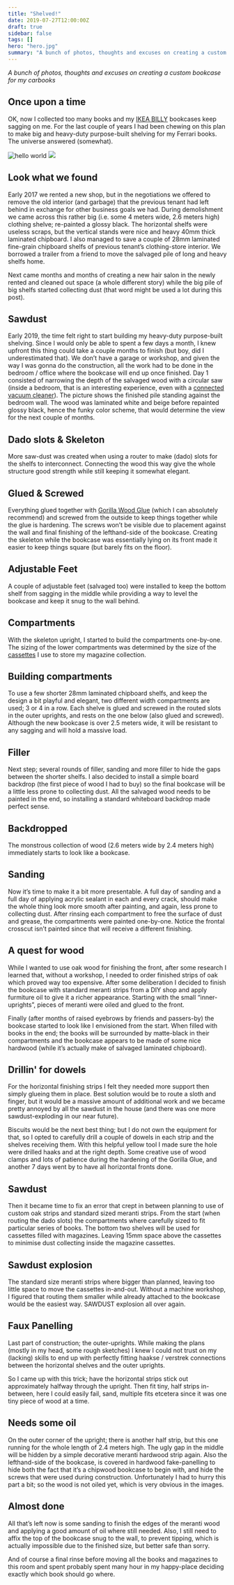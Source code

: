 ```yaml
---
title: "Shelved!"
date: 2019-07-27T12:00:00Z
draft: true
sidebar: false
tags: []
hero: "hero.jpg"
summary: "A bunch of photos, thoughts and excuses on creating a custom bookcase for my carbooks"
---
```


_A bunch of photos, thoughts and excuses on creating a custom bookcase for my carbooks_

## Once upon a time
OK, now I collected too many books and my [IKEA BILLY](https://www.ikea.com/us/en/catalog/categories/series/28102/) bookcases keep sagging on me. For the last couple of years I had been chewing on this plan to make big and heavy-duty purpose-built shelving for my Ferrari books. The universe answered (somewhat). 

![hello world](done.jpg)
![](https://live.staticflickr.com/8450/7955082398_b56cf67aaf_b.jpg)

## Look what we found
Early 2017 we rented a new shop, but in the negotiations we offered to remove the old interior (and garbage) that the previous tenant had left behind in exchange for other business goals we had. During demolishment we came across this rather big (i.e. some 4 meters wide, 2.6 meters high) clothing shelve; re-painted a glossy black.
The horizontal shelfs were useless scraps, but the vertical stands were nice and heavy 40mm thick laminated chipboard. I also managed to save a couple of 28mm laminated fine-grain chipboard shelfs of previous tenant’s clothing-store interior. We borrowed a trailer from a friend to move the salvaged pile of long and heavy shelfs home.

Next came months and months of creating a new hair salon in the newly rented and cleaned out space (a whole different story) while the big pile of big shelfs started collecting dust (that word might be used a lot during this post).

## Sawdust
Early 2019, the time felt right to start building my heavy-duty purpose-built shelving. Since I would only be able to spent a few days a month, I knew upfront this thing could take a couple months to finish (but boy, did I underestimated that). We don’t have a garage or workshop, and given the way I was gonna do the construction, all the work had to be done in the bedroom / office where the bookcase will end up once finished.
Day 1 consisted of narrowing the depth of the salvaged wood with a circular saw (inside a bedroom, that is an interesting experience, even with a [connected vacuum cleaner](https://www.bosch-professional.com/nl/nl/products/gas-20-l-sfc-060197B000)). The picture shows the finished pile standing against the bedroom wall. The wood was laminated white and beige before repainted glossy black, hence the funky color scheme, that would determine the view for the next couple of months.

## Dado slots & Skeleton
More saw-dust was created when using a router to make (dado) slots for the shelfs to interconnect. Connecting the wood this way give the whole structure good strength while still keeping it somewhat elegant.

## Glued & Screwed
Everything glued together with [Gorilla Wood Glue](https://www.gorillaglue.nl/producten/gorilla_glue_houtlijm) (which I can absolutely recommend) and screwed from the outside to keep things together while the glue is hardening. The screws won’t be visible due to placement against the wall and final finishing of the lefthand-side of the bookcase. Creating the skeleton while the bookcase was essentially lying on its front made it easier to keep things square (but barely fits on the floor).

## Adjustable Feet
A couple of adjustable feet (salvaged too) were installed to keep the bottom shelf from sagging in the middle while providing a way to level the bookcase and keep it snug to the wall behind.

## Compartments
With the skeleton upright, I started to build the compartments one-by-one. The sizing of the lower compartments was determined by the size of the [cassettes](https://www.hema.nl/vrije-tijd-kantoor/school-kantoor/bureau-accessoires/opbergen/tijdschriftcassette-14820041.html) I use to store my magazine collection. 

## Building compartments
To use a few shorter 28mm laminated chipboard shelfs, and keep the design a bit playful and elegant, two different width compartments are used; 3 or 4 in a row.
Each shelve is glued and screwed in the routed slots in the outer uprights, and rests on the one below (also glued and screwed).
Although the new bookcase is over 2.5 meters wide, it will be resistant to any sagging and will hold a massive load.

## Filler
Next step; several rounds of filler, sanding and more filler to hide the gaps between the shorter shelfs. I also decided to install a simple board backdrop (the first piece of wood I had to buy) so the final bookcase will be a little less prone to collecting dust.
All the salvaged wood needs to be painted in the end, so installing a standard whiteboard backdrop made perfect sense.

## Backdropped
The monstrous collection of wood (2.6 meters wide by 2.4 meters high) immediately starts to look like a bookcase.

## Sanding
Now it’s time to make it a bit more presentable. A full day of sanding and a full day of applying acrylic sealant in each and every crack, should make the whole thing look more smooth after painting, and again, less prone to collecting dust.
After rinsing each compartment to free the surface of dust and grease, the compartments were painted one-by-one. Notice the frontal crosscut isn’t painted since that will receive a different finishing.

## A quest for wood
While I wanted to use oak wood for finishing the front, after some research I learned that, without a workshop, I needed to order finished strips of oak which proved way too expensive.
After some deliberation I decided to finish the bookcase with standard meranti strips from a DIY shop and apply furmiture oil to give it a richer appearance. Starting with the small “inner-uprights”, pieces of meranti were oiled and glued to the front.

Finally (after months of raised eyebrows by friends and passers-by) the bookcase started to look like I envisioned from the start. When filled with books in the end; the books will be surrounded by matte-black in their compartments and the bookcase appears to be made of some nice hardwood (while it’s actually make of salvaged laminated chipboard).

## Drillin' for dowels
For the horizontal finishing strips I felt they needed more support then simply glueing them in place. Best solution would be to route a sloth and finger, but it would be a massive amount of additional work and we became pretty annoyed by all the sawdust in the house (and there was one more sawdust-exploding in our near future).

Biscuits would be the next best thing; but I do not own the equipment for that, so I opted to carefully drill a couple of dowels in each strip and the shelves receiving them. With this helpful yellow tool I made sure the hole were drilled haaks and at the right depth. Some creative use of wood clamps and lots of patience during the hardening of the Gorilla Glue, and another 7 days went by to have all horizontal fronts done.

## Sawdust
Then it became time to fix an error that crept in between planning to use of custom oak strips and standard sized meranti strips. From the start (when routing the dado slots) the compartments where carefully sized to fit particular series of books. The bottom two shelves will be used for cassettes filled with magazines. Leaving 15mm space above the cassettes to minimise dust collecting inside the magazine cassettes.

## Sawdust explosion
The standard size meranti strips where bigger than planned, leaving too little space to move the cassettes in-and-out. Without a machine workshop, I figured that routing them smaller while already attached to the bookcase would be the easiest way. SAWDUST explosion all over again.

## Faux Panelling
Last part of construction; the outer-uprights. While making the plans (mostly in my head, some rough sketches) I knew I could not trust on my (lacking) skills to end up with perfectly fitting haakse / verstrek connections between the horizontal shelves and the outer uprights.

So I came up with this trick; have the horizontal strips stick out approximately halfway through the upright. Then fit tiny, half strips in-between, here I could easily fail, sand, multiple fits etcetera since it was one tiny piece of wood at a time. 

## Needs some oil
On the outer corner of the upright; there is another half strip, but this one running for the whole length of 2.4 meters high. The ugly gap in the middle will be hidden by a simple decorative meranti hardwood strip again.
Also the lefthand-side of the bookcase, is covered in hardwood fake-panelling to hide both the fact that it’s a chipwood bookcase to begin with, and hide the screws that were used during construction. Unfortunately I had to hurry this part a bit; so the wood is not oiled yet, which is very obvious in the images.

## Almost done
All that’s left now is some sanding to finish the edges of the meranti wood and applying a good amount of oil where still needed. Also, I still need to affix the top of the bookcase snug to the wall, to prevent tipping, which is actually impossible due to the finished size, but better safe than sorry.

And of course a final rinse before moving all the books and magazines to this room and spent probably spent many hour in my happy-place deciding exactly which book should go where.